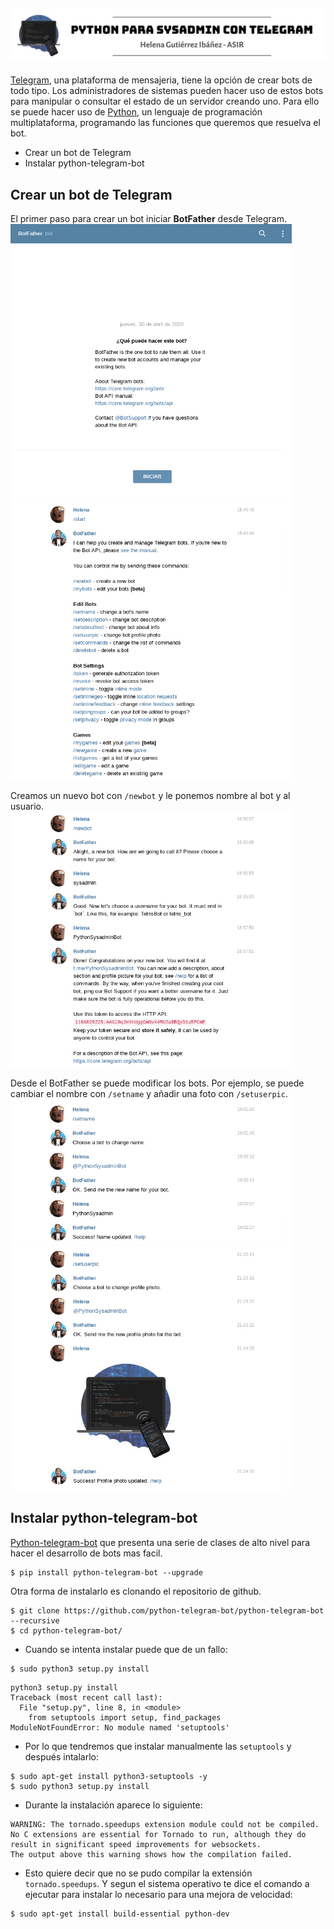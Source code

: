 ![Python para Sysadmin con Telegram](https://github.com/helee18/python_sysadmin/blob/master/images/titulo.png)
---
[Telegram](https://web.telegram.org/), una plataforma de mensajeria, tiene la opción de crear bots de todo tipo. Los administradores de sistemas pueden hacer uso de estos bots para manipular o consultar el estado de un servidor creando uno. Para ello se puede hacer uso de [Python](https://www.python.org/), un lenguaje de programación multiplataforma, programando las funciones que queremos que resuelva el bot.

- Crear un bot de Telegram
- Instalar python-telegram-bot

## Crear un bot de Telegram

El primer paso para crear un bot iniciar **BotFather** desde Telegram.<br>
<img src="https://github.com/helee18/python_sysadmin/blob/master/images/01_conectar_botfather.png" alt="BotFather" width="450"/>
<img src="https://github.com/helee18/python_sysadmin/blob/master/images/02_start_botfather.png" alt="start" width="450"/><br>

Creamos un nuevo bot con `/newbot` y le ponemos nombre al bot y al usuario.<br>
<img src="https://github.com/helee18/python_sysadmin/blob/master/images//03_nombre_bot.png" alt="newbot" width="450"/><br>

Desde el BotFather se puede modificar los bots. Por ejemplo, se puede cambiar el nombre con `/setname` y añadir una foto con `/setuserpic`.<br>
<img src="https://github.com/helee18/python_sysadmin/blob/master/images/04_cambio_nombre.png" alt="setname" width="450"/>
<img src="https://github.com/helee18/python_sysadmin/blob/master/images/05_cambio_foto.png" alt="setuserpic" width="450"/>


## Instalar python-telegram-bot

[Python-telegram-bot](https://github.com/python-telegram-bot/python-telegram-bot) que presenta una serie de clases de alto nivel para hacer el desarrollo de bots mas facil.
```
$ pip install python-telegram-bot --upgrade
```

Otra forma de instalarlo es clonando el repositorio de github.
```
$ git clone https://github.com/python-telegram-bot/python-telegram-bot --recursive
$ cd python-telegram-bot/
```
- Cuando se intenta instalar puede que de un fallo:
```
$ sudo python3 setup.py install
```
```
python3 setup.py install
Traceback (most recent call last):
  File "setup.py", line 8, in <module>
    from setuptools import setup, find_packages
ModuleNotFoundError: No module named 'setuptools'
```
- Por lo que tendremos que instalar manualmente las `setuptools` y después intalarlo:
```
$ sudo apt-get install python3-setuptools -y
$ sudo python3 setup.py install
```
- Durante la instalación aparece lo siguiente:
```
WARNING: The tornado.speedups extension module could not be compiled. No C extensions are essential for Tornado to run, although they do result in significant speed improvements for websockets.
The output above this warning shows how the compilation failed.
```
- Esto quiere decir que no se pudo compilar la extensión `tornado.speedups`.
Y segun el sistema operativo te dice el comando a ejecutar para instalar lo necesario para una mejora de velocidad:
```
$ sudo apt-get install build-essential python-dev
```

